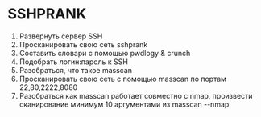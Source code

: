 # SSHPRANK

1. Развернуть сервер SSH
2. Просканировать свою сеть sshprank
3. Составить словари с помощью pwdlogy & crunch
4. Подобрать логин:пароль к SSH
5. Разобраться, что такое masscan
6. Просканировать свою сеть с помощью masscan по портам 22,80,2222,8080
7. Разобраться как masscan работает совместно с nmap, произвести сканирование минимум 10 аргументами из masscan --nmap
